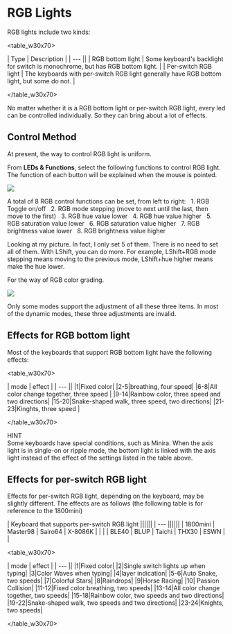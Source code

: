 # RGB Lights

RGB lights include two kinds:

<table_w30x70>

| Type | Description |
| --- ||
| RGB bottom light | Some keyboard's backlight for switch is monochrome, but has RGB bottom light. |
| Per-switch RGB light | The keyboards with per-switch RGB light generally have RGB bottom light, but some do not. |

</table_w30x70>

No matter whether it is a RGB bottom light or per-switch RGB light, every led can be controlled individually. So  they can bring about a lot of effects.


## Control Method

At present, the way to control RGB light is uniform. 

From **LEDs & Functions**, select the following functions to control RGB light. The function of each button will be explained when the mouse is pointed.

![](assets/rgblight-01.png?)

A total of 8 RGB control functions can be set, from left to right:
  1. RGB Toggle on/off
  2. RGB mode stepping (move to next until the last, then move to the first)
  3. RGB hue value lower
  4. RGB hue value higher
  5. RGB saturation value lower
  6. RGB saturation value higher
  7. RGB brightness value lower
  8. RGB brightness value higher

Looking at my picture. In fact, I only set 5 of them. There is no need to set all of them. With LShift, you can do more. For example, LShift+RGB mode stepping means moving to the previous mode, LShift+hue higher means make the hue lower.

For the way of RGB color grading.

<div style="width: 400px">

![](assets/rgblight-02.jpg?400)
</div>

Only some modes support the adjustment of all these three items. In most of the dynamic modes, these three adjustments are invalid.


## Effects for RGB bottom light

Most of the keyboards that support RGB bottom light have the following effects:

<table_w30x70>

| mode | effect |
| --- ||
|1|Fixed color|
|2-5|breathing, four speed|
|6-8|All color change together, three speed |
|9-14|Rainbow color, three speed and two directions|
|15-20|Snake-shaped walk, three speed, two directions|
|21-23|Kinghts, three speed |

</table_w30x70>

<div class="hint">
<subtitle>HINT</subtitle>
<br>Some keyboards have special conditions, such as Minira. When the axis light is in single-on or ripple mode, the bottom light is linked with the axis light instead of the effect of the settings listed in the table above.
</div>

## Effects for per-switch RGB light
Effects for per-switch RGB light, depending on the keyboard, may be slightly different. The effects are as follows (the following table is for reference to the 1800mini)

| Keyboard that supports per-switch RGB light ||||||
| --- ||||||
| 1800mini | Master98 | Sairo64 | X-8086K | | |
| BLE40 | BLUP | Taichi | THX30 | ESWN | |

<table_w30x70>

| mode | effect |
| --- ||
|1|Fixed color|
|2|Single switch lights up when typing|
|3|Color Waves when typing|
|4|layer indication|
|5-6|Auto Snake, two speeds|
|7|Colorful Stars|
|8|Raindrops|
|9|Horse Racing|
|10| Passion Collision|
|11-12|Fixed color breathing, two speeds|
|13-14|All color change together, two speeds|
|15-18|Rainbow color, two speeds and two directions|
|19-22|Snake-shaped walk, two speeds and two directions|
|23-24|Knights, two speeds|

</table_w30x70>

